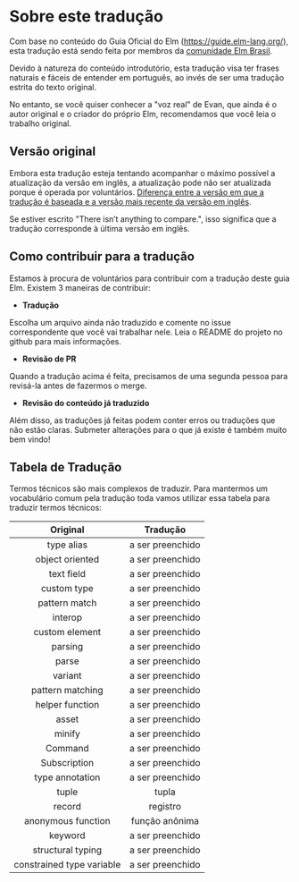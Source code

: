 # Sobre este tradução

Com base no conteúdo do Guia Oficial do Elm (https://guide.elm-lang.org/), esta tradução está sendo feita por membros da [comunidade Elm Brasil](https://t.me/elmbrasil).

Devido à natureza do conteúdo introdutório, esta tradução visa ter frases naturais e fáceis de entender em português, ao invés de ser uma tradução estrita do texto original.

No entanto, se você quiser conhecer a "voz real" de Evan, que ainda é o autor original e o criador do próprio Elm, recomendamos que você leia o trabalho original.

## Versão original

Embora esta tradução esteja tentando acompanhar o máximo possível a atualização da versão em inglês, a atualização pode não ser atualizada porque é operada por voluntários.
[Diferença entre a versão em que a tradução é baseada e a versão mais recente da versão em inglês](https://github.com/evancz/guide.elm-lang.org/compare/master...466516e62007db370c9277ea62be7dea3c644b70).

Se estiver escrito "There isn’t anything to compare.", isso significa que a tradução corresponde à última versão em inglês.

## Como contribuir para a tradução

Estamos à procura de voluntários para contribuir com a tradução deste guia Elm.
Existem 3 maneiras de contribuir:

- __Tradução__

Escolha um arquivo ainda não traduzido e comente no issue correspondente que você vai trabalhar nele. Leia o README do projeto no github para mais informações.

- __Revisão de PR__

Quando a tradução acima é feita, precisamos de uma segunda pessoa para revisá-la antes de fazermos o merge.

- __Revisão do conteúdo já traduzido__

Além disso, as traduções já feitas podem conter erros ou traduções que não estão claras. Submeter alterações para o que já existe é também muito bem vindo!

## Tabela de Tradução

Termos técnicos são mais complexos de traduzir. Para mantermos um vocabulário comum pela tradução toda vamos utilizar essa tabela para traduzir termos técnicos:

| Original                    | Tradução                    |
|:---------------------------:|:---------------------------:|
| type alias                  | a ser preenchido |
| object oriented             | a ser preenchido |
| text field                  | a ser preenchido |
| custom type                 | a ser preenchido |
| pattern match               | a ser preenchido |
| interop                     | a ser preenchido |
| custom element              | a ser preenchido |
| parsing                     | a ser preenchido |
| parse                       | a ser preenchido |
| variant                     | a ser preenchido |
| pattern matching            | a ser preenchido |
| helper function             | a ser preenchido |
| asset                       | a ser preenchido |
| minify                      | a ser preenchido |
| Command                     | a ser preenchido |
| Subscription                | a ser preenchido |
| type annotation             | a ser preenchido |
| tuple                       | tupla |
| record                      | registro |
| anonymous function          | função anônima |
| keyword                     | a ser preenchido |
| structural typing           | a ser preenchido |
| constrained type variable   | a ser preenchido |

